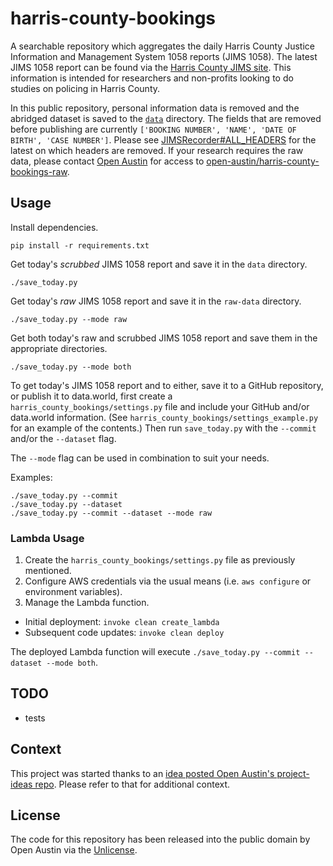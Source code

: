 # harris-county-bookings

A searchable repository which aggregates the daily Harris County Justice Information and Management System 1058 
reports (JIMS 1058). The latest JIMS 1058 report can be found via the 
[Harris County JIMS site](http://www.jims.hctx.net/jimshome/jimsreports/jims1058.txt). This information 
is intended for researchers and non-profits looking to do studies on policing in Harris County.

In this public repository, personal information data is removed and the abridged dataset is saved to the 
[`data`](https://github.com/open-austin/harris-county-bookings/tree/master/data) directory. The fields that 
are removed before publishing are currently `['BOOKING NUMBER', 'NAME', 'DATE OF BIRTH', 'CASE NUMBER']`. 
Please see [JIMSRecorder#ALL_HEADERS](harris-county-bookings/jims_recorder.py#L19) for the latest on which 
headers are removed. If your research requires the raw data, please contact [Open Austin](mailto:info@open-austin.org) 
for access to [open-austin/harris-county-bookings-raw](https://github.com/open-austin/harris-county-bookings-raw). 

## Usage

Install dependencies.

```
pip install -r requirements.txt
```

Get today's _scrubbed_ JIMS 1058 report and save it in the `data` directory.

```
./save_today.py
```

Get today's _raw_ JIMS 1058 report and save it in the `raw-data` directory.

```
./save_today.py --mode raw
```

Get both today's raw and scrubbed JIMS 1058 report and save them in the appropriate directories. 

```
./save_today.py --mode both
```

To get today's JIMS 1058 report and to either, save it to a GitHub repository, or publish it 
to data.world, first create a `harris_county_bookings/settings.py` file and include your GitHub and/or data.world 
information. (See `harris_county_bookings/settings_example.py` for an example of the contents.) Then run 
`save_today.py` with the `--commit` and/or the `--dataset` flag.

The `--mode` flag can be used in combination to suit your needs.

Examples:
```
./save_today.py --commit
./save_today.py --dataset
./save_today.py --commit --dataset --mode raw
```

### Lambda Usage

1. Create the `harris_county_bookings/settings.py` file as previously mentioned.
2. Configure AWS credentials via the usual means (i.e. `aws configure` or environment variables).
3. Manage the Lambda function.
 * Initial deployment: `invoke clean create_lambda`
 * Subsequent code updates: `invoke clean deploy`

The deployed Lambda function will execute `./save_today.py --commit --dataset --mode both`.

## TODO

- tests

## Context

This project was started thanks to an 
[idea posted Open Austin's project-ideas repo](https://github.com/open-austin/project-ideas/issues/73). Please refer to
that for additional context.

## License

The code for this repository has been released into the public domain by Open Austin via the
[Unlicense](http://unlicense.org).
